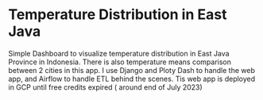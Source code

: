 # Temperature Distribution in East Java
Simple Dashboard to visualize temperature distribution in East Java Province in Indonesia. There is also temperature means comparison between 2 cities in this app. 
I use Django and Ploty Dash to handle the web app, and Airflow to handle ETL behind the scenes. 
Tis web app is deployed in GCP until free credits expired ( around end of July 2023) 
